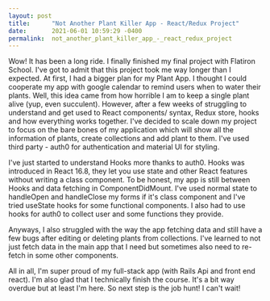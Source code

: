 ```yaml
---
layout: post
title:      "Not Another Plant Killer App - React/Redux Project"
date:       2021-06-01 10:59:29 -0400
permalink:  not_another_plant_killer_app_-_react_redux_project
---
```



Wow! It has been a long ride. I finally finished my final project with Flatiron School. I've got to admit that this project took me way longer than I expected. At first, I had a bigger plan for my Plant App. I thought I could cooperate my app with google calendar to remind users when to water their plants. Well, this idea came from how horrible I am to keep a single plant alive (yup, even succulent). However, after a few weeks of struggling to understand and get used to React components/ syntax, Redux store, hooks and how everything works together. I've decided to scale down my project to focus on the bare bones of my application which will show all the information of plants, create collections and add plant to them. I've used third party - auth0 for authentication and material UI for styling. 

I've just started to understand Hooks more thanks to auth0.  Hooks was introduced in React 16.8, they let you use state and other React features without writing a class component. To be honest, my app is still between Hooks and data fetching in ComponentDidMount. I've used normal state to handleOpen and handleClose my forms if it's class component and I've tried useState hooks for some functional components. I also had to use hooks for auth0 to collect user and some functions they provide. 

Anyways, I also struggled with the way the app fetching data and still have a few bugs after editing or deleting plants from collections. I've learned to not just fetch data in the main app that I need but sometimes also need to re-fetch in some other components. 

All in all,  I'm super proud of my full-stack app (with Rails Api and front end react). I'm also glad that I technically finish the course. It's a bit way overdue but at least I'm here. So next step is the job hunt! I can't wait!
